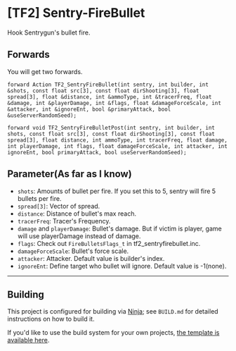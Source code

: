 # [TF2] Sentry-FireBullet
Hook Sentrygun's bullet fire.

## Forwards
You will get two forwards.
```
forward Action TF2_SentryFireBullet(int sentry, int builder, int &shots, const float src[3], const float dirShooting[3], float spread[3], float &distance, int &ammoType, int &tracerFreq, float &damage, int &playerDamage, int &flags, float &damageForceScale, int &attacker, int &ignoreEnt, bool &primaryAttack, bool &useServerRandomSeed);
```
```
forward void TF2_SentryFireBulletPost(int sentry, int builder, int shots, const float src[3], const float dirShooting[3], const float spread[3], float distance, int ammoType, int tracerFreq, float damage, int playerDamage, int flags, float damageForceScale, int attacker, int ignoreEnt, bool primaryAttack, bool useServerRandomSeed);
```

## Parameter(As far as I know)
- `shots`: Amounts of bullet per fire. If you set this to 5, sentry will fire 5 bullets per fire.
- `spread[3]`: Vector of spread.
- `distance`: Distance of bullet's max reach.
- `tracerFreq`: Tracer's Frequency.
- `damage` and `playerDamage`: Bullet's damage. But if victim is player, game will use playerDamage instead of damage.
- `flags`: Check out `FireBulletsFlags_t` in tf2_sentryfirebullet.inc.
- `damageForceScale`: Bullet's force scale.
- `attacker`: Attacker. Default value is builder's index.
- `ignoreEnt`: Define target who bullet will ignore. Default value is -1(none). 
----

## Building

This project is configured for building via [Ninja][]; see `BUILD.md` for detailed
instructions on how to build it.

If you'd like to use the build system for your own projects,
[the template is available here](https://github.com/nosoop/NinjaBuild-SMPlugin).

[Ninja]: https://ninja-build.org/
